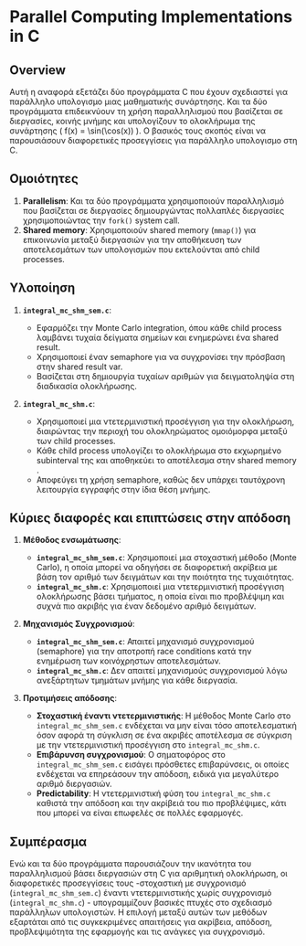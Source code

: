 # Parallel Computing Implementations in C

## Overview
Αυτή η αναφορά εξετάζει δύο προγράμματα C που έχουν σχεδιαστεί για παράλληλο υπολογισμο μιας μαθηματικής συνάρτησης. Και τα δύο προγράμματα επιδεικνύουν τη χρήση παραλληλισμού που βασίζεται σε διεργασίες, κοινής μνήμης και υπολογίζουν το ολοκλήρωμα της συνάρτησης \( f(x) = \sin(\cos(x)) \). Ο βασικός τους σκοπός είναι να παρουσιάσουν διαφορετικές προσεγγίσεις για παράλληλο υπολογισμο στη C.

## Ομοιότητες
1. **Parallelism**: Και τα δύο προγράμματα χρησιμοποιούν παραλληλισμό που βασίζεται σε διεργασίες δημιουργώντας πολλαπλές διεργασίες χρησιμοποιώντας την `fork()` system call.
2. **Shared memory**: Χρησιμοποιούν shared memory (`mmap()`) για επικοινωνία μεταξύ διεργασιών για την αποθήκευση των αποτελεσμάτων των υπολογισμών που εκτελούνται από child processes.

## Υλοποίηση
1. **`integral_mc_shm_sem.c`**:
    - Εφαρμόζει την Monte Carlo integration, όπου κάθε child process λαμβάνει τυχαία δείγματα σημείων και ενημερώνει ένα shared result.
    - Χρησιμοποιεί έναν semaphore για να συγχρονίσει την πρόσβαση στην shared result var.
    - Βασίζεται στη δημιουργία τυχαίων αριθμών για δειγματοληψία στη διαδικασία ολοκλήρωσης.

2. **`integral_mc_shm.c`**:
    - Χρησιμοποιεί μια ντετερμινιστική προσέγγιση για την ολοκλήρωση, διαιρώντας την περιοχή του ολοκληρώματος ομοιόμορφα μεταξύ των child processes.
    - Κάθε child process υπολογίζει το ολοκλήρωμα στο εκχωρημένο subinterval της και αποθηκεύει το αποτέλεσμα στην shared memory .
    - Αποφεύγει τη χρήση semaphore, καθώς δεν υπάρχει ταυτόχρονη λειτουργία εγγραφής στην ίδια θέση μνήμης.

## Κύριες διαφορές και επιπτώσεις στην απόδοση
1. **Μέθοδος ενσωμάτωσης**:
    - **`integral_mc_shm_sem.c`**: Χρησιμοποιεί μια στοχαστική μέθοδο (Monte Carlo), η οποία μπορεί να οδηγήσει σε διαφορετική ακρίβεια με βάση τον αριθμό των δειγμάτων και την ποιότητα της τυχαιότητας.
    - **`integral_mc_shm.c`**: Χρησιμοποιεί μια ντετερμινιστική προσέγγιση ολοκλήρωσης βάσει τμήματος, η οποία είναι πιο προβλέψιμη και συχνά πιο ακριβής για έναν δεδομένο αριθμό δειγμάτων.

2. **Μηχανισμός Συγχρονισμού**:
    - **`integral_mc_shm_sem.c`**: Απαιτεί μηχανισμό συγχρονισμού (semaphore) για την αποτροπή race conditions κατά την ενημέρωση των κοινόχρηστων αποτελεσμάτων.
    - **`integral_mc_shm.c`**: Δεν απαιτεί μηχανισμούς συγχρονισμού λόγω ανεξάρτητων τμημάτων μνήμης για κάθε διεργασία.

3. **Προτιμήσεις απόδοσης**:
    - **Στοχαστική έναντι ντετερμινιστικής**: Η μέθοδος Monte Carlo στο `integral_mc_shm_sem.c` ενδέχεται να μην είναι τόσο αποτελεσματική όσον αφορά τη σύγκλιση σε ένα ακριβές αποτέλεσμα σε σύγκριση με την ντετερμινιστική προσέγγιση στο `integral_mc_shm.c`.
    - **Επιβάρυνση συγχρονισμού**: Ο σηματοφόρος στο `integral_mc_shm_sem.c` εισάγει πρόσθετες επιβαρύνσεις, οι οποίες ενδέχεται να επηρεάσουν την απόδοση, ειδικά για μεγαλύτερο αριθμό διεργασιών.
    - **Predictability**: Η ντετερμινιστική φύση του `integral_mc_shm.c` καθιστά την απόδοση και την ακρίβειά του πιο προβλέψιμες, κάτι που μπορεί να είναι επωφελές σε πολλές εφαρμογές.

## Συμπέρασμα
Ενώ και τα δύο προγράμματα παρουσιάζουν την ικανότητα του παραλληλισμού βάσει διεργασιών στη C για αριθμητική ολοκλήρωση, οι διαφορετικές προσεγγίσεις τους -στοχαστική με συγχρονισμό (`integral_mc_shm_sem.c`) έναντι ντετερμινιστικής χωρίς συγχρονισμό (`integral_mc_shm.c`) - υπογραμμίζουν βασικές πτυχές στο σχεδιασμό παράλληλων υπολογιστών. Η επιλογή μεταξύ αυτών των μεθόδων εξαρτάται από τις συγκεκριμένες απαιτήσεις για ακρίβεια, απόδοση, προβλεψιμότητα της εφαρμογής και τις ανάγκες για συγχρονισμό.